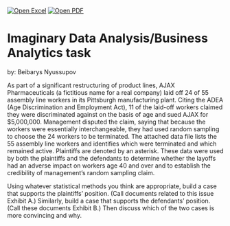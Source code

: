 [![Open Excel](https://img.shields.io/badge/Open-Excel-green?logo=microsoft-excel&style=for-the-badge)](https://github.com/Ender17133/Plaintiffs_case/blob/main/DISCRM.xlsx)
[![Open PDF](https://img.shields.io/badge/Open-PDF-red?logo=adobe-acrobat-reader&style=for-the-badge)](https://github.com/Ender17133/Plaintiffs_case/blob/main/plaintiffs_case.pdf)

# Imaginary Data Analysis/Business Analytics task 
by: Beibarys Nyussupov 

As part of a significant restructuring of product lines, AJAX Pharmaceuticals (a fictitious name for a real
company) laid off 24 of 55 assembly line workers in its Pittsburgh manufacturing plant. Citing the ADEA
(Age Discrimination and Employment Act), 11 of the laid-off workers claimed they were discriminated
against on the basis of age and sued AJAX for $5,000,000. Management disputed the claim, saying that
because the workers were essentially interchangeable, they had used random sampling to choose the
24 workers to be terminated. The attached data file lists the 55 assembly line workers and identifies
which were terminated and which remained active. Plaintiffs are denoted by an asterisk. These data
were used by both the plaintiffs and the defendants to determine whether the layoffs had an adverse
impact on workers age 40 and over and to establish the credibility of management’s random sampling
claim.

Using whatever statistical methods you think are appropriate, build a case that supports the plaintiffs’
position. (Call documents related to this issue Exhibit A.) Similarly, build a case that supports the
defendants’ position. (Call these documents Exhibit B.) Then discuss which of the two cases is more
convincing and why. 

